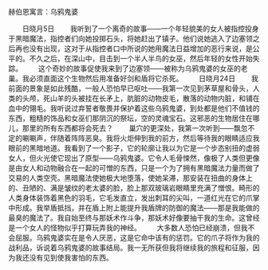 赫伯恩寓言：乌鸦鬼婆

　　日晓月5日
　　我听到了一个离奇的故事——一个年轻貌美的女人被指控投身于黑暗魔法，指控者们向她投掷石头，将她赶出了镇子。他们说她逃入了边塞领之后再也没有出现，这对于从指控者口中所说的她用魔法日益增加的恶行来说，是公平的。不久之后，在深山中，目击到一个半人半鸟的女巫，然后年轻的女性开始失踪。 
　　这个奇妙的故事促使我来到了边塞领——被称为乌鸦鬼婆的女巫的老巢。我必须直面这个生物然后用准备好剑和盾将它杀死。
　　日晓月24日
　　我前面的景象是如此残酷，一般人恐怕早已呕吐——我第一次见到茅草屋和骨头，人类的头颅，死山羊的头被挂在长矛上，肮脏的动物皮毛，散落的动物内脏，和铺在血中的翎毛。我听说过弃誓者敬畏并保护着这些乌鸦鬼婆，到处都是他们不值钱的东西，粗糙的饰品和女巫们那阴沉的祭坛，空的灵魂宝石。这邪恶的生物居住在哪儿，那里的所有东西都将会死去？
　　巢穴的更深处，我第一次听到——飘忽不定的唰唰声，伴随着阵阵恶臭。我将火炬伸到我的前方，然后等待我的眼睛适应我眼前的黑暗地道。我看到了一个影子，它的轮廓让我以为它是一个步态别扭的虚弱女人，但火光使它现出了原型——乌鸦鬼婆。它令人毛骨悚然，像极了人类但更像是由女人和动物融合在一起的可憎的东西，只是一个为了拥有黑暗魔法力量而做了交易的人类空壳。黑暗魔法使她极大地堕落，使她呆滞，那安装在扭曲的身体上的、丑陋的、满是皱纹的老太婆的脸，脸上那双玻璃岩眼睛里充满了憎恨。畸形的人类身体装饰着黑色的羽毛，它毛发直立，发出刺耳的尖叫，一道红光在它的爪掌中形成。我举盾抵挡，并在盾上附上能提升我盾牌的防御的魔法——那是我能做的最臭的魔法了。我自始至终与那妖术作斗争，那妖术好像要抽干我的生命。这曾经是一个女人的怪物似乎打算玩弄我的神经。
　　大多数人恐怕已经崩溃，但我不会屈服。乌鸦鬼婆实在是令人厌恶，这是它命中该有的惩罚。它的爪子将作为我的战利品，诉说着乌鸦鬼婆的故事结局。我一无所获但我将继续我的旅程和征服，因为我还没有见到使我害怕的东西。
